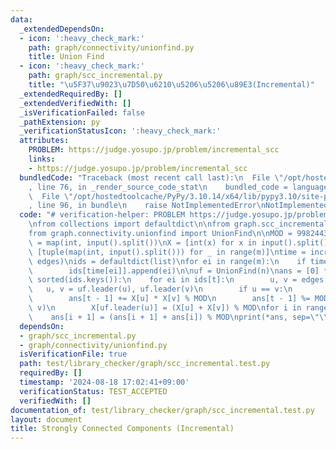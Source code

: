 ```yaml
---
data:
  _extendedDependsOn:
  - icon: ':heavy_check_mark:'
    path: graph/connectivity/unionfind.py
    title: Union Find
  - icon: ':heavy_check_mark:'
    path: graph/scc_incremental.py
    title: "\u5F37\u9023\u7D50\u6210\u5206\u5206\u89E3(Incremental)"
  _extendedRequiredBy: []
  _extendedVerifiedWith: []
  _isVerificationFailed: false
  _pathExtension: py
  _verificationStatusIcon: ':heavy_check_mark:'
  attributes:
    PROBLEM: https://judge.yosupo.jp/problem/incremental_scc
    links:
    - https://judge.yosupo.jp/problem/incremental_scc
  bundledCode: "Traceback (most recent call last):\n  File \"/opt/hostedtoolcache/PyPy/3.10.14/x64/lib/pypy3.10/site-packages/onlinejudge_verify/documentation/build.py\"\
    , line 76, in _render_source_code_stat\n    bundled_code = language.bundle(\n\
    \  File \"/opt/hostedtoolcache/PyPy/3.10.14/x64/lib/pypy3.10/site-packages/onlinejudge_verify/languages/python.py\"\
    , line 96, in bundle\n    raise NotImplementedError\nNotImplementedError\n"
  code: "# verification-helper: PROBLEM https://judge.yosupo.jp/problem/incremental_scc\n\
    \nfrom collections import defaultdict\n\nfrom graph.scc_incremental import incremental_scc\n\
    from graph.connectivity.unionfind import UnionFind\n\nMOD = 998244353\n\nn, m\
    \ = map(int, input().split())\nX = [int(x) for x in input().split()]\nedges =\
    \ [tuple(map(int, input().split())) for _ in range(m)]\ntime = incremental_scc(n,\
    \ edges)\nids = defaultdict(list)\nfor ei in range(m):\n    if time[ei] <= m:\n\
    \        ids[time[ei]].append(ei)\n\nuf = UnionFind(n)\nans = [0] * m\nfor t in\
    \ sorted(ids.keys()):\n    for ei in ids[t]:\n        u, v = edges[ei]\n     \
    \   u, v = uf.leader(u), uf.leader(v)\n        if u == v:\n            continue\n\
    \        ans[t - 1] += X[u] * X[v] % MOD\n        ans[t - 1] %= MOD\n        uf.merge(u,\
    \ v)\n        X[uf.leader(u)] = (X[u] + X[v]) % MOD\nfor i in range(m - 1):\n\
    \    ans[i + 1] = (ans[i + 1] + ans[i]) % MOD\nprint(*ans, sep=\"\\n\")\n"
  dependsOn:
  - graph/scc_incremental.py
  - graph/connectivity/unionfind.py
  isVerificationFile: true
  path: test/library_checker/graph/scc_incremental.test.py
  requiredBy: []
  timestamp: '2024-08-18 17:02:41+09:00'
  verificationStatus: TEST_ACCEPTED
  verifiedWith: []
documentation_of: test/library_checker/graph/scc_incremental.test.py
layout: document
title: Strongly Connected Components (Incremental)
---
```


